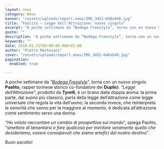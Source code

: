 ```yaml
---
layout: news
category: News
banner: "/assets/uploads/import.news/IMG_3452-640x640.jpg"
title: "Paolito – Legge dell’Attrazione: nuovo singolo"
excerpt: "A poche settimane da “Bodega Freestyle”, torna con un nuovo singolo Paolito, rapper torinese storico co-fondatore dei Duplici. “Legge dell’Attrazione”, prodotto da Tyrelli, è un brano dalla doppia anima: la prima parte, dal suono più classico, parla della legge dell’attrazione come legge universale che regola la vita dell’uomo; la seconda invece, che reinterpreta le sonorità che [&hellip"
quote: ""
description: "A poche settimane da “Bodega Freestyle”, torna con un nuovo singolo Paolito, rapper torinese storico co-fondatore dei Duplici. “Legge dell’Attrazione”, prodotto da Tyrelli, è un brano dalla doppia anima: la prima parte, dal suono più classico, parla della legge dell’attrazione come legge universale che regola la vita dell’uomo; la seconda invece, che reinterpreta le sonorità che [&hellip"
keywords: ""
date: 2018-01-21T00:00:00.000+01:00
author: "Pietro Mantovani"
cover: "/assets/uploads/import.news/IMG_3452-640x640.jpg"
pagination:
  enabled: true

---
```


A poche settimane da “[_Bodega Freestyle_](https://www.youtube.com/watch?v=6DTCpEtU4f0)”, torna con un nuovo singolo **Paolito**, rapper torinese storico co-fondatore dei **Duplici**. “_Legge dell’Attrazione_”, prodotto da **Tyrelli**, è un brano dalla doppia anima: la prima parte, dal suono più classico, parla della legge dell’attrazione come legge universale che regola la vita dell’uomo; la seconda invece, che reinterpreta le sonorità che vanno per la maggiore al momento, è dedicata all’attrazione come sentimento verso una donna.

_“Ho voluto raccontare un cambio di prospettiva sul mondo_”, spiega Paolito, “_smettere di lamentarsi e fare qualcosa per meritare veramente quello che desideriamo, essere consapevoli che siamo artefici del nostro destino”_.

Buon ascolto!